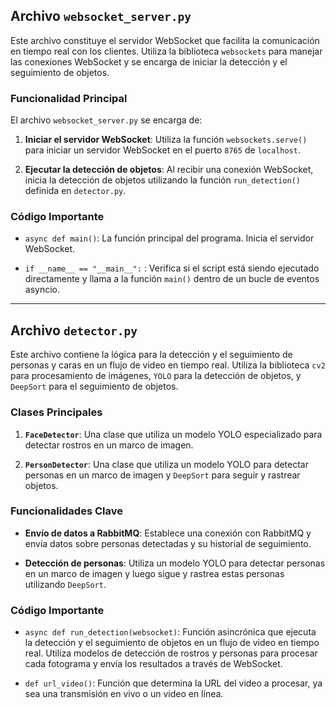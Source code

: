 ## Archivo `websocket_server.py`

Este archivo constituye el servidor WebSocket que facilita la comunicación en tiempo real con los clientes. Utiliza la biblioteca `websockets` para manejar las conexiones WebSocket y se encarga de iniciar la detección y el seguimiento de objetos.

### Funcionalidad Principal

El archivo `websocket_server.py` se encarga de:

1. **Iniciar el servidor WebSocket**: Utiliza la función `websockets.serve()` para iniciar un servidor WebSocket en el puerto `8765` de `localhost`.

2. **Ejecutar la detección de objetos**: Al recibir una conexión WebSocket, inicia la detección de objetos utilizando la función `run_detection()` definida en `detector.py`.

### Código Importante

- `async def main()`: La función principal del programa. Inicia el servidor WebSocket.

- `if __name__ == "__main__":` : Verifica si el script está siendo ejecutado directamente y llama a la función `main()` dentro de un bucle de eventos asyncio.

---

## Archivo `detector.py`

Este archivo contiene la lógica para la detección y el seguimiento de personas y caras en un flujo de video en tiempo real. Utiliza la biblioteca `cv2` para procesamiento de imágenes, `YOLO` para la detección de objetos, y `DeepSort` para el seguimiento de objetos.

### Clases Principales

1. **`FaceDetector`**: Una clase que utiliza un modelo YOLO especializado para detectar rostros en un marco de imagen.

2. **`PersonDetector`**: Una clase que utiliza un modelo YOLO para detectar personas en un marco de imagen y `DeepSort` para seguir y rastrear objetos.

### Funcionalidades Clave

- **Envío de datos a RabbitMQ**: Establece una conexión con RabbitMQ y envía datos sobre personas detectadas y su historial de seguimiento.

- **Detección de personas**: Utiliza un modelo YOLO para detectar personas en un marco de imagen y luego sigue y rastrea estas personas utilizando `DeepSort`.

### Código Importante

- `async def run_detection(websocket)`: Función asincrónica que ejecuta la detección y el seguimiento de objetos en un flujo de video en tiempo real. Utiliza modelos de detección de rostros y personas para procesar cada fotograma y envía los resultados a través de WebSocket.

- `def url_video()`: Función que determina la URL del video a procesar, ya sea una transmisión en vivo o un video en línea.



